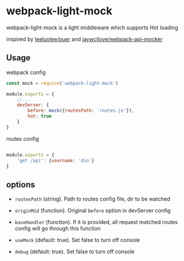 # webpack-light-mock
webpack-light-mock is a light middleware which supports Hot loading

inspired by [leeluolee/puer](https://github.com/leeluolee/puer) and [jaywcjlove/webpack-api-mocker](https://github.com/jaywcjlove/webpack-api-mocker)

Usage
---
webpack config
```javascript
const mock = require('webpack-light-mock')

module.exports = {
    //...
    devServer: {
        before: mock({routesPath: 'routes.js'}),
        hot: true
    }
}

```
routes config
```javascript

module.exports = {
    'get /api': {username: 'dio'}
}

```
options
---
* `routesPath` (string). Path to routes config file, dir to be watched

* `originMid` (function). Original ``before`` option in devServer config

* `baseHandler` (function). If it is provided, all request matched routes config will go through this function

* `useMock` (default: true). Set false to turn off console

* `debug` (default: true). Set false to turn off console